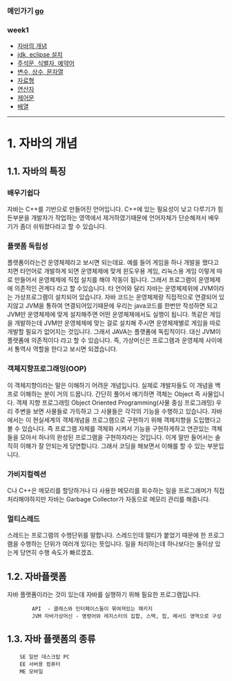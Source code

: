 ### 메인가기 [go](https://github.com/hannazclass/JavaBasic/blob/master/README.md)
### week1
* [자바의 개념](https://github.com/hannazclass/JavaBasic/blob/master/week1/week1_1.md)
* [jdk, eclipse 설치](https://github.com/hannazclass/JavaBasic/blob/master/week1/week1_2.md)
* [주석문, 식별자, 예약어](https://github.com/hannazclass/JavaBasic/blob/master/week1/week1_3.md)
* [변수, 상수, 문자열](https://github.com/hannazclass/JavaBasic/blob/master/week1/week1_4.md)
* [자료형](https://github.com/hannazclass/JavaBasic/blob/master/week1/week1_5.md)
* [연산자](https://github.com/hannazclass/JavaBasic/blob/master/week1/week1_6.md)
* [제어문](https://github.com/hannazclass/JavaBasic/blob/master/week1/week1_7.md)
* [배열](https://github.com/hannazclass/JavaBasic/blob/master/week1/week1_8.md)

****
# 1. 자바의 개념
## 1.1. 자바의 특징

### 배우기쉽다
자바는 C++를 기반으로 만들어진 언어입니다. C++에 있는 필요성이 낮고 다루기가 힘든부분을 개발자가 작업하는 영역에서 제거하였기때문에 
언어자체가 단순해져서 배우기가 좀더 쉬워졌다라고 할 수 있습니다.

### 플랫폼 독립성
플랫폼이라는건 운영체제라고 보시면 되는데요.
예를 들어 게임을 하나 개발을 했다고 치면 타언어로 개발하게 되면 운영체제에 맞게 윈도우용 게임, 리눅스용 게임 이렇게 따로 만들어서 운영체제에 직접 설치를 해야 작동이 됩니다. 그래서 프로그램이 운영체제에 의존적인 관계다 라고 할 수있습니다.
타 언어와 달리 자바는 운영체제위에 JVM이라는 가상프로그램이 설치되어 있습니다. 
자바 코드는 운영체제랑 직접적으로 연결되어 있지않고 JVM을 통하여 연결되어있기때문에 우리는 java코드를 한번만 작성하면 되고 JVM만 운영체제에 맞게 설치해주면 어떤 운영체제에서도 실행이 됩니다.
똑같은 게임을 개발하는데 JVM만 운영체제에 맞는 걸로 설치해 주시면 운영체제별로 게임을 따로 개발할 필요가 없어지는 것입니다. 그래서 JAVA는 플랫폼에 독립적이다. 대신 JVM이 플랫폼에 의존적이다 라고 할 수 있습니다.
즉, 가상머신은 프로그램과 운영체제 사이에서 통역사 역할을 한다고 보시면 되겠습니다.

### 객체지향프로그래밍(OOP)
이 객체지향이라는 말은 이해하기 어려운 개념입니다. 실제로 개발자들도 이 개념을 백프로 이해하는 분이 거의 드뭅니다.
간단히 풀어서 얘기하면 객체는 Object 즉 사물입니다. 
객제 지향 프로그래밍 Object Oriented Programming(사물 중심 프로그래밍)
우리 주변을 보면 사물들로 가득하고 그 사물들은 각각의 기능을 수행하고 있습니다.
자바에서는 이 현실세계의 객체개념을 프로그램으로 구현하기 위해 객체지향을 도입했다고 볼 수 있습니다.
즉 프로그램 자체를 객체화 시켜서 기능을 구현하게하고 연관있는 객체들을 모아서 하나의 완성된 프로그램을 구현하자라는 것입니다. 이게 말만 들어서는 솔직히 이해가 잘 안되는게 당연합니다. 그래서 코딩을 해보면서 이해를 할 수 있는 부분입니다.
    
### 가비지컬렉션
C나 C++은 메모리를 할당하거나 다 사용한 메모리를 회수하는 일을 프로그래머가 직접 처리해야하지만 자바는 Garbage Collector가 자동으로 메모리 관리를 해줍니다.

### 멀티스레드
스레드는 프로그램의 수행단위를 말합니다. 스레드인데 멀티가 붙었기 때문에 한 프로그램을 수행하는 단위가 여러개 있다는 뜻입니다. 일을 처리하는데 하나보다는 둘이상 있는게 당연히 수행 속도가 빠르겠죠.

## 1.2. 자바플랫폼
자바 플랫폼이라는 것이 있는데 자바를 실행하기 위해 필요한 프로그램입니다.
```
        API  - 클래스와 인터페이스들이 묶여져있는 패키지
        JVM 자바가상머신 - 명령어와 레지스터의 집합, 스택, 힙, 메서드 영역으로 구성
```
## 1.3. 자바 플랫폼의 종류
        SE 일반 데스크탑 PC
        EE 서버용 컴퓨터
        ME 모바일
